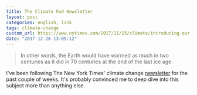 ```yaml
---
title: The Climate Fwd Newsletter
layout: post
categories: english, link
tags: climate-change
custom_url: https://www.nytimes.com/2017/11/15/climate/introducing-our-newsletter-climate-fwd.html
date: "2017-12-26 13:05:12"
---
```


> In other words, the Earth would have warmed as much in two centuries as it did in 70 centuries at the end of the last ice age.

I've been following The New York Times' climate change [newsletter][0] for the past couple of weeks. It's probably convinced me to deep dive into this subject more than anything else.

[0]: https://www.nytimes.com/2017/11/15/climate/introducing-our-newsletter-climate-fwd.html
